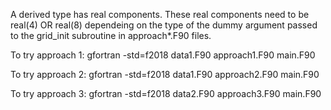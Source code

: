 A derived type has real components. These real components need to be real(4) OR real(8) dependeing on the type of the dummy argument passed to the grid_init subroutine in approach*.F90 files.

To try approach 1: gfortran -std=f2018 data1.F90 approach1.F90 main.F90

To try approach 2: gfortran -std=f2018 data1.F90 approach2.F90 main.F90

To try approach 3: gfortran -std=f2018 data2.F90 approach3.F90 main.F90
